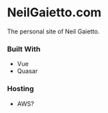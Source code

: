 # NeilGaietto.com


The personal site of Neil Gaietto.

### Built With
- Vue
- Quasar 

### Hosting
- AWS?
